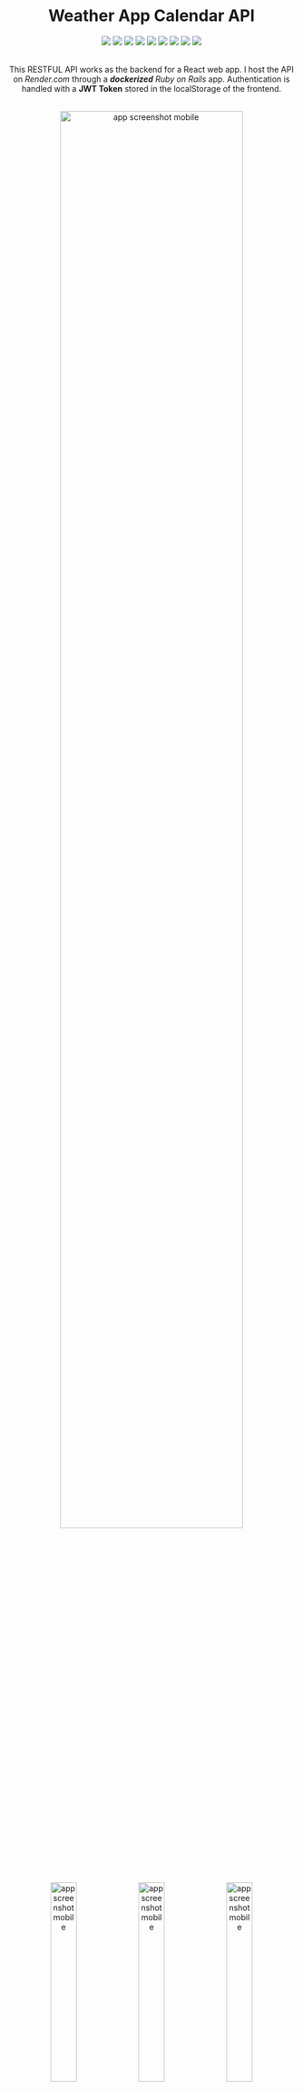 <div align="center">
<h1>Weather App Calendar API</h1>
</div>

<div align="center">
    <img src="https://img.shields.io/badge/Ruby_on_Rails-darkred?logo=rubyonrails">
     <img src="https://img.shields.io/badge/-PostGreSQL%2015.1-4169E1?logo=postgresql&logoColor=white">
    <img src="https://img.shields.io/badge/Rspec-yellow">
    <img src="https://img.shields.io/badge/-Docker-2496ED?logo=docker&logoColor=white">
    <img src="https://img.shields.io/badge/-Swagger-85EA2D?logo=swagger&logoColor=black">
    <img src="https://img.shields.io/badge/Factory_Bot-red">
    <img src="https://img.shields.io/badge/Render-46E3B7?logo=Render&logoColor=white">
    <img src="https://img.shields.io/badge/JWT-000000?logo=Json%20Web%20Tokens">
    <img src="https://img.shields.io/badge/-Rubocop-000000?logo=Rubocop">
</div>

<br>

<p align="center">This RESTFUL API works as the backend for a React web app. I host the API on <i>Render.com</i> through a <i><strong>dockerized</strong> Ruby on Rails</i> app. Authentication is handled with a <strong>JWT Token</strong> stored in the localStorage of the frontend.</p>

<br>

<div align="center"><img width="80%" alt="app screenshot mobile" src="./.github/images/reminders_page_screenshot_desktop.png">
<img width="30%" alt="app screenshot mobile" src="./.github/images/new_reminder_screenshot_mobile.png">
<img width="30%" alt="app screenshot mobile" src="./.github/images/highlighted_reminder_screenshot_mobile.png">
<img width="30%" alt="app screenshot mobile" src="./.github/images/reminders_page_menu_screenshot_mobile.png">
</div>

<br>

<!-- omit from toc -->
## Table of Contents
- [About](#about)
  - [File Structure](#file-structure)
  - [Features](#features)
  - [Front-end React app](#front-end-react-app)
  - [Live Demo](#live-demo)
  - [Built With](#built-with)
- [Setup and installation](#setup-and-installation)
    - [Get files](#get-files)
  - [Docker Deploy](#docker-deploy)
    - [Prerequisites](#prerequisites)
    - [Run](#run)
  - [Local deploy](#local-deploy)
    - [Prerequisites](#prerequisites-1)
    - [Install Dependencies](#install-dependencies)
    - [Database Setup](#database-setup)
- [Usage](#usage)
- [Development](#development)
  - [Testing](#testing)
    - [Coverage report](#coverage-report)
  - [Linters](#linters)
- [🤝 Contributing](#-contributing)
- [🤝 Acknowledgements](#-acknowledgements)
- [Show your support](#show-your-support)
- [📝 License](#-license)


## About
Weather App Calendar API is the API handling the core requests of the Weather Calendar App. The frontend is a ***fully responsive*** react web app deployed [here](https://weather-app-calendar.netlify.app/). The [repo for the front-end is here](https://github.com/icode198/Weather-App-Calendar---frontend). I built request tests for all endpoints, achieving a 97% test coverage. I also created tests for all models. I use JWT token to handle user authentication and authorization.

### File Structure
<div align="left"><img width="30%" alt="app screenshot mobile" src="./.github/images/file_structure_snap1.png">
</div>
<div align="left"><img width="30%" alt="app screenshot mobile" src="./.github/images/file_structure_snap2.png">
</div>

### Features
- authenticate user
- create new user
- create new session
- all CRUD operations for the Reminder resource

### Front-end React app
- The front-end associated with this app is [here](https://weather-app-calendar.netlify.app).

- The Github repo of the front-end is [here](https://github.com/icode198/Weather-App-Calendar---frontend).

### Live Demo

![Render](https://img.shields.io/badge/render-passing-brightgreen.svg?style=flat)

Deployed to [Render.com](https://weatherapp-api.onrender.com)

### Built With
- Ruby 3.0.2p107 (2021-07-07 revision 0db68f0233) [arm64-darwin20]
- Rails 6.1.4.4
- PostgreSQL 14
- Rspec (testing)
- Faker gem
- Factory bot
- JWT
- Docker 20.10.22
- Docker compose v2.15.1

## Setup and installation

To get a local copy up and running, follow these simple example steps.

#### Get files
1. Open your terminal or command prompt.
2. If you do not have git installed in your system, skip this step and go to step 3; otherwise, go to the directory where you want to copy the project files and clone it by copying this text into your command prompt/terminal:
```
  https://github.com/icode198/Weather-App-Calendar---backend.git
```
  <br>

  *Now go to either the ***"Docker Deploy"*** or the ***"Local Deployt"*** section, depending on how you wish to deploy the API in your system.*

  <br>

3. Download the program files by clicking on the green button that says “**Code**” on the upper right side of the project frame.
4. You will see a dropdown menu. Click on “**Download ZIP**.”
5. Go to the directory where you downloaded the **ZIP file** and open it. Extract its contents to any directory you want in your system.

### Docker Deploy

#### Prerequisites

- Docker 20.10.22 or latest
- Docker Compose v2.15.1

#### Run

```bash
  docker compose up -d
```

### Local deploy
#### Prerequisites

- Ruby 3.0.2p107
- Rails 6.1.4.4
- PostgreSQL 14

#### Install Dependencies
1. If you are not in your system terminal/command prompt already, please open it and go to the directory where you cloned the remote repository or extracted the project files.
2. While in the project root directory, type
    ```
    bundle install
    ```
This command will install all the necessary gems in your system.

#### Database Setup

- Create an .env file copy and paste this into it:
  ```bash
  DATABASE_HOSTNAME=postgres
  ```

- Run
  ```bash
  bin/rails db:setup
  ```
  This will create your local databases, load the schema, and initialize with the seed data.

  **Note:** If you get an error after running this command, it might be because you don't have a database called ***"postgres"***. This happens because when you create a new Rails application, Rails uses this "postgres" database to create and manage the databases for your application. You can easily create one by running this command:
  ```bash
  createdb postgres
  ```

  If Rails still complains about not finding the "postgres" role, you can create one with super-user priviledges:
  ```bash
  createuser -s postgres
  ```

  Now try running the db:setup command again!

You are all set now!

## Usage
1. In your terminal, run

    ```bash
    bin/rails server
    ```
    while inside the root directory of the repository files

    **Note:** _This command will not stop on its own. To exit, hit "ctrl + c"_

2. The app allows API calls using curl or your favorite API client, such as Postman, HTTPPie or VS Code's Thunder Client. Here's a link to [HTTPIE](https://httpie.io).
3. Check status of the api by calling this endpoint ***/healthcheck***


## Development
### Testing
- Unit / Model tests
- API request tests

To run all tests, type this into command line:
```
bundle exec rspec
```

#### Coverage report
  ![test Coverage](.github/images/test_coverage_screenshot.png)

### Linters
To run ***Rubocop***, go to the root directory of your repository and copy/paste the following command into your terminal:
```
rubocop .
```

## 🤝 Contributing

Contributions, issues, and feature requests are welcome!

Feel free to check the [issues page](https://github.com/icode198/Weather-App-Calendar---backend/issues).

## 🤝 Acknowledgements

JWT Implementation:
 - Heavy reliance on [this tutorial series to develop this JWT authentication strategy](https://www.digitalocean.com/community/tutorials/build-a-restful-json-api-with-rails-5-part-one).

## Show your support

Give a ⭐️ if you like this project!

## 📝 License

This project is [MIT](https://github.com/icode198/Weather-App-Calendar---backend/blob/main/LICENSE) licensed.
